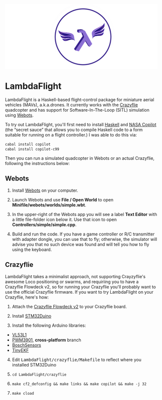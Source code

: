 <a href="https://koerbitz.me/posts/Why-I-love-Haskell.html"><img src="media/lambdaflight2.png" align="center"></a>

# LambdaFlight
LambdaFlight is a Haskell-based flight-control package for miniature aerial
vehicles (MAVs), a.k.a.drones.  It currently works with the 
[Crazyflie](https://www.bitcraze.io/products/crazyflie-2-1/)
quadcopter and
has support for Software-In-The-Loop (SITL) simulation using
[Webots](https://cyberbotics.com/).  

To try out LambdaFlight, you'll first need to install
[Haskell](https://www.haskell.org/)
and
[NASA Copilot](https://copilot-language.github.io) (the &ldquo;secret sauce&rdquo; that
allows you to compile Haskell code to a form suitable for running on a flight 
controller.)  I was able to do this via:

```
cabal install copilot
cabal install copilot-c99
```

Then you can run a simulated
quadcopter in Webots or an actual Crazyflie, following the instructions below:

## Webots

1. Install [Webots](https://cyberbotics.com/) on your computer.  

2. Launch Webots and use <b>File / Open World</b> to open <b>Minifile/webots/worlds/simple.wbt</b>.

3. In the upper-right of the Webots app you will see a label <b>Text Editor</b> with a little file-folder
icon below it.  Use that icon to open <b>Controllers/simple/simple.cpp</b>.

4.  Build and run the code.  If you have a game controller or R/C transmitter with
adapter dongle, you can use that to fly;  otherwise, the simulator will advise you
that no such device was found and will tell you how to fly using the keyboard.

## Crazyflie

LambdaFlight takes a minimalist approach, not
supporting Crayzyflie's awesome Loco positioning or swarms, and requiriing you
to have a Crazyflie Flowdeck v2, so for running your Crazyflie you'll probably
want to use the official Crazyflie firmware. If you want to try LambdaFlight
on your Crazyflie, here's how:

1. Attach the
[Crazyflie Flowdeck v2](https://www.bitcraze.io/products/flow-deck-v2/)
to your Crazyflie board.

2. Install [STM32Duino](https://github.com/stm32duino)

3. Install the following Arduino libraries:

* [VL53L1](https://github.com/simondlevy/VL53L1)
* [PWM3901](https://github.com/simondlevy/PMW3901), <b>cross-platform</b> branch
* [BoschSensors](https://github.com/simondlevy/BoschSensors)
* [TinyEKF](https://github.com/simondlevy/TinyEKF)

4. Edit <tt>LambdaFlight/crazyflie/Makefile</tt> to reflect where you 
installed STM32Duino

5. ```cd LambdaFlight/crazyflie```

6. ```make cf2_defconfig && make links && make copilot && make -j 32```

7. ```make cload```

